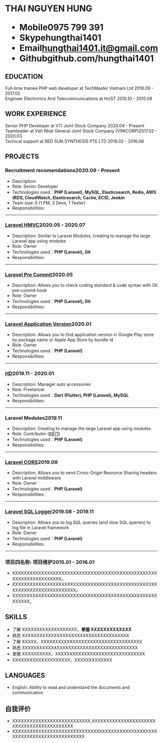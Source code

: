 <h1>
  <span>THAI NGUYEN HUNG</span>
  <ul>
    <li><span>Mobile</span>0975 799 391</li>
    <li><span>Skype</span>hungthai1401</li>
    <li><span>Email</span><a href="mailto:hungthai1401.it@gmail.com">hungthai1401.it@gmail.com</a></li>
    <li><span>Github</span><a>github.com/hungthai1401</a></li>
  </ul>
</h1>

## EDUCATION

Full-time trainee PHP web developer at TechMaster Vietnam Ltd <span class="right">2016.09 - 2017.02</span><br>
Engineer Electronics And Telecommunications at HUST <span class="right">2010.10 - 2015.08</span>

## WORK EXPERIENCE

Senior PHP Developer at VTI Joint Stock Company <span class="right">2020.04 - Present</span><br>
Teamleader at Viet Nhat General Joint Stock Company (VINICORP)<span class="right">2017.02 - 2020.03</span><br>
Techical support at RED SUN SYNTHESIS PTE LTD <span class="right">2016.02 - 2016.08</span><br>

## PROJECTS

### Recruitment recomendations<span class="right">2020.09 - Present</span>

- Description:
- Role: Senior Developer
- Technologies used：**PHP (Laravel), MySQL, Elasticsearch, Redis, AWS (RDS, CloudWatch, Elasticsearch, Cache, ECS), Jenkin**
- Team size: 5 (1 PM, 3 Devs, 1 Tester)
- Responsibilities:

---

### <a href="https://github.com/hungthai1401/laravel-hmvc">Laravel HMVC</a><span class="right">2020.05 - 2020.07</span>

- Description: Similar to Laravel Modules, creating to manage the large Laravel app using modules
- Role: Owner
- Technologies used：**PHP (Laravel), Git**
- Responsibilities:

---

### <a href="https://github.com/hungthai1401/laravel-pre-commit">Laravel Pre Commit</a><span class="right">2020.05</span>

- Description: Allows you to check coding standard & code syntax with Git pre-commit hook
- Role: Owner
- Technologies used：**PHP (Laravel), Git**
- Responsibilities:

---

### <a href="https://github.com/hungthai1401/laravel-application-version">Laravel Application Version</a><span class="right">2020.01</span>

- Description: Allows you to find application version in Google Play store by package name or Apple App Store by bundle id
- Role: Owner
- Technologies used：**PHP (Laravel)**
- Responsibilities:

---

### <a href="https://github.com/hungthai1401/hd">HD</a><span class="right">2019.11 - 2020.01</span>

- Description: Manager auto accessories
- Role: Freelancer
- Technologies used：**Dart (Flutter), PHP (Laravel), MySQL**
- Responsibilities:

---

### Laravel Modules<span class="right">2019.11</span>

- Description: Creating to manage the large Laravel app using modules
- Role: Contributor (<a href="https://github.com/nWidart/laravel-modules/pull/871">#871</a>)
- Technologies used：**PHP (Laravel)**
- Responsibilities:

---

### <a href="https://github.com/hungthai1401/laravel-cors">Laravel CORS</a><span class="right">2019.09</span>

- Description: Allows you to send Cross-Origin Resource Sharing headers with Laravel middleware
- Role: Owner
- Technologies used：**PHP (Laravel)**
- Responsibilities:

---

### <a href="https://github.com/hungthai1401/laravel-sql-logger">Laravel SQL Logger</a><span class="right">2019.08 - 2019.11</span>

- Description: Allows you to log SQL queries (and slow SQL queries) to log file in Laravel framework
- Role: Owner
- Technologies used：**PHP (Laravel)**
- Responsibilities:

---

### 项目四名称<span class="role">:&nbsp;项目维护</span><span class="right">2015.01 - 2016.01</span>

- XXXXXXXXXXXXXXXXXXXXXXXXXXXXXXXXXXXXXXXXXXXXXXXXXXXXXXXXXXXXXXXXXXX。
- XXXXXXXXXXXXXXXXXXXXXXXXXXXXXXXXXXXXXXXXXXXXXXXXXXXXXXXXXXXXXXXXXXXXXXXX。
- XXXXXXXXXXXXXXXXXXXXXXXXXXXXXXXXXXXXXXXXXXXXXXXXXXXXXXXX。

## SKILLS

- 了解 XXXXXXXXXXXXXXXXXXX，**掌握 XXXXXXXXXXXXX**
- 熟悉 XXXXXXXXXXXXXXXXXXXXXXXXXXXXXXXXXXXXX
- 了解 XXXXX，XXXXXXXXXXXXXXXXXXXXXXXXXXXXXXXXXXX
- 熟悉 XXXXXXXXXXXXXXXXXXXXXXXXXXXXXXXXXXXXXXXX
- 掌握 XXXXXXXXXX，XXXXXXXXXXXXXXXXXXXXXXXXXXXXXXX
- XXXXXXXXXXXXXXXXXXXX，XXXXXXXXXXXXX

## LANGUAGES

- English: Ability to read and understand the documents and communication

## 自我评价

- XXXXXXXXXXXXXXXXXXXXXXXXXXX,XXXXXXXXXXXXXXXXXXXXXXXXXXXXXXXXXXXXXXXXXXX
- XXXXXXXXXXXXXXXXXXXXXXXXXXXXXXXXXXXXXXXXXXXXXXXXXXXXXXXXXXXXXXXXXXXXXXXXXXX
